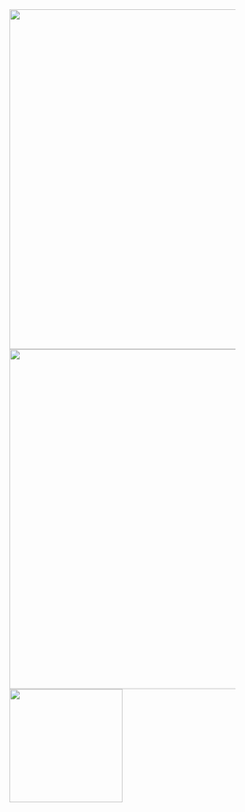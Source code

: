 <div style="display: flex; flex-wrap: wrap; width: 400px;">
  <img src="https://github.com/user-attachments/assets/759b82ee-a9e9-496d-946d-7f34278c201f" width="600" height="600">
  <img src="https://github.com/user-attachments/assets/bb037ebb-8d68-4f9b-8b92-d1e3e29cbed7" width="600" height="600">
  <img src="ruta/imagen4.png" width="200" height="200">
</div>
 
